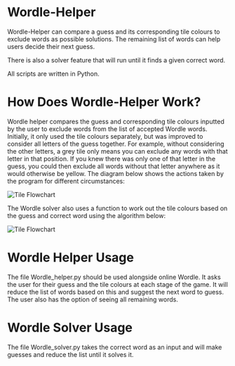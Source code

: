 # Wordle-Helper

Wordle-Helper can compare a guess and its corresponding tile colours to exclude words as possible solutions. The remaining list of words can help users decide their next guess.

There is also a solver feature that will run until it finds a given correct word.

All scripts are written in Python.

# How Does Wordle-Helper Work?

Wordle helper compares the guess and corresponding tile colours inputted by the user to exclude words from the list of accepted Wordle words. Initially, it only used the tile colours separately, but was improved to consider all letters of the guess together. For example, without considering the other letters, a grey tile only means you can exclude any words with that letter in that position. If you knew there was only one of that letter in the guess, you could then exclude all words without that letter anywhere as it would otherwise be yellow. The diagram below shows the actions taken by the program for different circumstances:

![Tile Flowchart](https://github.com/CatLeedham/Wordle-Helper/Excluding_words.png)

The Wordle solver also uses a function to work out the tile colours based on the guess and correct word using the algorithm below:

![Tile Flowchart](https://github.com/CatLeedham/Wordle-Helper/Tile_colours.png)

# Wordle Helper Usage

The file Wordle_helper.py should be used alongside online Wordle. It asks the user for their guess and the tile colours at each stage of the game.
It will reduce the list of words based on this and suggest the next word to guess. The user also has the option of seeing all remaining words.

# Wordle Solver Usage

The file Wordle_solver.py takes the correct word as an input and will make guesses and reduce the list until it solves it.
